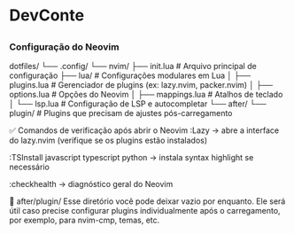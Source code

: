 # DevConte

##

### Configuração do Neovim

dotfiles/
└── .config/
    └── nvim/
        ├── init.lua                # Arquivo principal de configuração
        ├── lua/                   # Configurações modulares em Lua
        │   ├── plugins.lua        # Gerenciador de plugins (ex: lazy.nvim, packer.nvim)
        │   ├── options.lua        # Opções do Neovim
        │   ├── mappings.lua       # Atalhos de teclado
        │   └── lsp.lua            # Configuração de LSP e autocompletar
        └── after/
            └── plugin/            # Plugins que precisam de ajustes pós-carregamento

✅ Comandos de verificação após abrir o Neovim
:Lazy → abre a interface do lazy.nvim (verifique se os plugins estão instalados)

:TSInstall javascript typescript python → instala syntax highlight se necessário

:checkhealth → diagnóstico geral do Neovim

📂 after/plugin/
Esse diretório você pode deixar vazio por enquanto. Ele será útil caso precise configurar plugins individualmente após o carregamento, por exemplo, para nvim-cmp, temas, etc.
